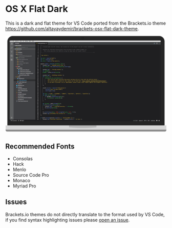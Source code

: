# OS X Flat Dark

This is a dark and flat theme for VS Code ported from the Brackets.io theme https://github.com/altayaydemir/brackets-osx-flat-dark-theme.

![screenshot](images/screenshot.png)

## Recommended Fonts

* Consolas
* Hack
* Menlo
* Source Code Pro
* Monaco
* Myriad Pro

## Issues

Brackets.io themes do not directly translate to the format used by VS Code, if you find syntax highlighting issues please [open an issue](https://github.com/omniomi/theme-osxflatdark/issues).
